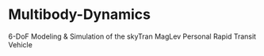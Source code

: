 # Multibody-Dynamics
6-DoF Modeling &amp; Simulation of the skyTran MagLev Personal Rapid Transit Vehicle
